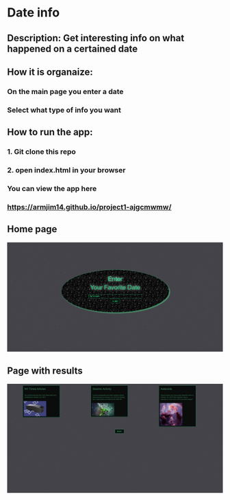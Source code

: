 # Date info

## Description: Get interesting info on what happened on a certained date

## How it is organaize:
### On the main page you enter a date
### Select what type of info you want

## How to run the app:
### 1. Git clone this repo
### 2. open index.html in your browser

### You can view the app here
### https://armjim14.github.io/project1-ajgcmwmw/

## Home page
![home Page Image](homePage.png)

## Page with results
![results Page Image](infoPage.png)
